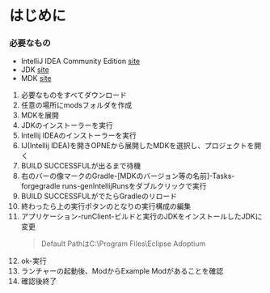# はじめに

### 必要なもの
* IntelliJ IDEA Community Edition [site](https://www.jetbrains.com/ja-jp/idea/download/?section=windows)
* JDK [site](https://adoptium.net/temurin/)
* MDK [site](https://files.minecraftforge.net/net/minecraftforge/forge/index_1.20.2.html)

1. 必要なものをすべてダウンロード
2. 任意の場所にmodsフォルダを作成
3. MDKを展開
4. JDKのインストーラーを実行
5. Intellij IDEAのインストーラーを実行
6. IJ(Intellij IDEA)を開きOPNEから展開したMDKを選択し、プロジェクトを開く
7. BUILD SUCCESSFULが出るまで待機
8. 右のバーの像マークのGradle-[MDKのバージョン等の名前]-Tasks-forgegradle runs-genIntellijRunsをダブルクリックで実行
9. BUILD SUCCESSFULがでたらGradleのリロード
10. 終わったら上の実行ボタンのとなりの実行構成の編集
11. アプリケーション-runClient-ビルドと実行のJDKをインストールしたJDKに変更
    > Default PathはC:\Program Files\Eclipse Adoptium
12. ok-実行
13. ランチャーの起動後、ModからExample Modがあることを確認
14. 確認後終了